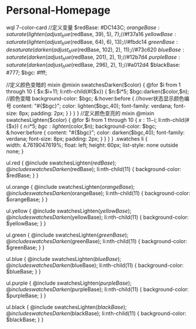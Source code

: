 # Personal-Homepage
wql 7-color-card
//定义变量
$redBase: #DC143C;
$orangeBase: saturate(lighten(adjust_hue($redBase, 39), 5), 7);//#f37a16
$yellowBase: saturate(lighten(adjust_hue($redBase, 64), 6), 13);//#fbdc14
$greenBase: desaturate(darken(adjust_hue($redBase, 102), 2), 11);//#73c620
$blueBase: saturate(darken(adjust_hue($redBase, 201), 2), 1);//#12b7d4
$purpleBase: saturate(darken(adjust_hue($redBase, 296), 2), 1);//#a012d4
$blackBase: #777;
$bgc: #fff;

//定义颜色变暗的 mixin
@mixin swatchesDarken($color) {
    @for $i from 1 through 10 {
        $x:$i+11;
        li:nth-child(#{$x}) {
            $n:$i*5;
            $bgc:darken($color,$n); //颜色变暗
            background-color: $bgc;
&:hover:before { //hover状态显示颜色编号
                content: "#{$bgc}";
                color: lighten($bgc,40);
                font-family: verdana;
                font-size: 8px;
                padding: 2px;
            }
        }
    }
}
//定义颜色变亮的 mixin
@mixin swatchesLighten($color) {
    @for $i from 1 through 10 {
        $x:11-$i;
        li:nth-child(#{$x}) {
            $n:$i*5;
            $bgc:lighten($color,$n);
            background-color: $bgc;
&:hover:before {
                content: "#{$bgc}";
                color: darken($bgc,40);
                font-family: verdana;
                font-size: 8px;
                padding: 2px;
            }
        }
    }
}
.swatches li {    
    width: 4.7619047619%;
    float: left;
    height: 60px;
    list-style: none outside none;
}

ul.red {
    @include swatchesLighten($redBase);
    @include swatchesDarken($redBase);
    li:nth-child(11) {
        background-color: $redBase;
    }
}

ul.orange {
    @include swatchesLighten($orangeBase);
    @include swatchesDarken($orangeBase);
    li:nth-child(11) {
        background-color: $orangeBase;
    }
}

ul.yellow {
    @include swatchesLighten($yellowBase);
    @include swatchesDarken($yellowBase);
    li:nth-child(11) {
        background-color: $yellowBase;
    }
}

ul.green {
    @include swatchesLighten($greenBase);
    @include swatchesDarken($greenBase);
    li:nth-child(11) {
        background-color: $greenBase;
    }
}

ul.blue {
    @include swatchesLighten($blueBase);
    @include swatchesDarken($blueBase);
    li:nth-child(11) {
        background-color: $blueBase;
    }
}

ul.purple {
    @include swatchesLighten($purpleBase);
    @include swatchesDarken($purpleBase);
    li:nth-child(11) {
        background-color: $purpleBase;
    }
}

ul.black {
    @include swatchesLighten($blackBase);
    @include swatchesDarken($blackBase);
    li:nth-child(11) {
        background-color: $blackBase;
    }
}

